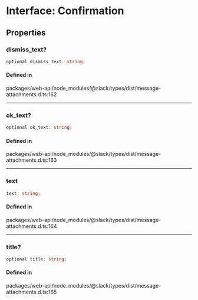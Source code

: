# Interface: Confirmation

## Properties

### dismiss\_text?

```ts
optional dismiss_text: string;
```

#### Defined in

packages/web-api/node\_modules/@slack/types/dist/message-attachments.d.ts:162

***

### ok\_text?

```ts
optional ok_text: string;
```

#### Defined in

packages/web-api/node\_modules/@slack/types/dist/message-attachments.d.ts:163

***

### text

```ts
text: string;
```

#### Defined in

packages/web-api/node\_modules/@slack/types/dist/message-attachments.d.ts:164

***

### title?

```ts
optional title: string;
```

#### Defined in

packages/web-api/node\_modules/@slack/types/dist/message-attachments.d.ts:165

